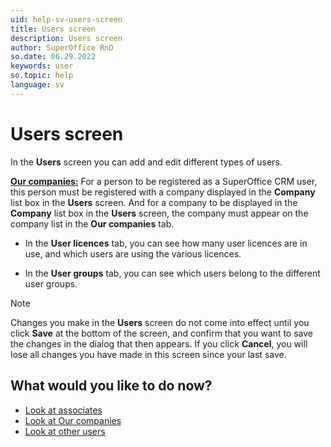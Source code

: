 ```yaml
---
uid: help-sv-users-screen
title: Users screen
description: Users screen
author: SuperOffice RnD
so.date: 06.29.2022
keywords: user
so.topic: help
language: sv
---
```


# Users screen

In the **Users** screen you can add and edit different types of users.

[**Our companies:**][2] For a person to be registered as a SuperOffice CRM user, this person must be registered with a company displayed in the **Company** list box in the **Users** screen. And for a company to be displayed in the **Company** list box in the **Users** screen, the company must appear on the company list in the **Our companies** tab.

* In the **User licences** tab, you can see how many user licences are in use, and which users are using the various licences.

* In the **User groups** tab, you can see which users belong to the different user groups.

> [!NOTE]
> Changes you make in the **Users** screen do not come into effect until you click **Save** at the bottom of the screen, and confirm that you want to save the changes in the dialog that then appears. If you click **Cancel**, you will lose all changes you have made in this screen since your last save.

## What would you like to do now?

* [Look at associates][3]
* [Look at Our companies][2]
* [Look at other users][1]

<!-- Referenced links -->
[1]: other-users-tab.md
[2]: our-companies-tab.md
[3]: associates-tab.md

<!-- Referenced images -->

